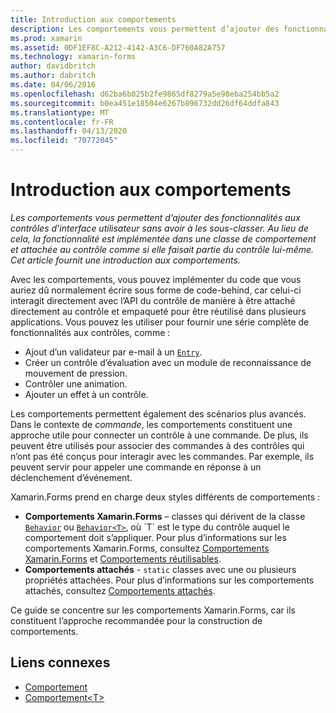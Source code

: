 ```yaml
---
title: Introduction aux comportements
description: Les comportements vous permettent d’ajouter des fonctionnalités aux contrôles d’interface utilisateur sans avoir à les sous-classer. En effet, vous implémentez les fonctionnalités dans une classe de comportement et les attachez au contrôle comme si elles en faisaient partie. Cet article offre une introduction aux comportements.
ms.prod: xamarin
ms.assetid: 0DF1EF8C-A212-4142-A3C6-DF760A82A757
ms.technology: xamarin-forms
author: davidbritch
ms.author: dabritch
ms.date: 04/06/2016
ms.openlocfilehash: d62ba6b025b2fe9865df8279a5e98eba254bb5a2
ms.sourcegitcommit: b0ea451e18504e6267b896732dd26df64ddfa843
ms.translationtype: MT
ms.contentlocale: fr-FR
ms.lasthandoff: 04/13/2020
ms.locfileid: "70772045"
---
```

# <a name="introduction-to-behaviors"></a>Introduction aux comportements

_Les comportements vous permettent d’ajouter des fonctionnalités aux contrôles d’interface utilisateur sans avoir à les sous-classer. Au lieu de cela, la fonctionnalité est implémentée dans une classe de comportement et attachée au contrôle comme si elle faisait partie du contrôle lui-même. Cet article fournit une introduction aux comportements._

Avec les comportements, vous pouvez implémenter du code que vous auriez dû normalement écrire sous forme de code-behind, car celui-ci interagit directement avec l’API du contrôle de manière à être attaché directement au contrôle et empaqueté pour être réutilisé dans plusieurs applications. Vous pouvez les utiliser pour fournir une série complète de fonctionnalités aux contrôles, comme :

- Ajout d’un validateur par e-mail à un [`Entry`](xref:Xamarin.Forms.Entry).
- Créer un contrôle d’évaluation avec un module de reconnaissance de mouvement de pression.
- Contrôler une animation.
- Ajouter un effet à un contrôle.

Les comportements permettent également des scénarios plus avancés. Dans le contexte de *commande*, les comportements constituent une approche utile pour connecter un contrôle à une commande. De plus, ils peuvent être utilisés pour associer des commandes à des contrôles qui n’ont pas été conçus pour interagir avec les commandes. Par exemple, ils peuvent servir pour appeler une commande en réponse à un déclenchement d’événement.

Xamarin.Forms prend en charge deux styles différents de comportements :

- **Comportements Xamarin.Forms** – classes qui dérivent de la classe [`Behavior`](xref:Xamarin.Forms.Behavior) ou [`Behavior<T>`](xref:Xamarin.Forms.Behavior`1), où `T` est le type du contrôle auquel le comportement doit s’appliquer. Pour plus d’informations sur les comportements Xamarin.Forms, consultez [Comportements Xamarin.Forms](~/xamarin-forms/app-fundamentals/behaviors/creating.md) et [Comportements réutilisables](~/xamarin-forms/app-fundamentals/behaviors/reusable/index.md).
- **Comportements attachés** - `static` classes avec une ou plusieurs propriétés attachées. Pour plus d’informations sur les comportements attachés, consultez [Comportements attachés](~/xamarin-forms/app-fundamentals/behaviors/attached.md).

Ce guide se concentre sur les comportements Xamarin.Forms, car ils constituent l’approche recommandée pour la construction de comportements.

## <a name="related-links"></a>Liens connexes

- [Comportement](xref:Xamarin.Forms.Behavior)
- [Comportement&lt;T&gt;](xref:Xamarin.Forms.Behavior`1)

